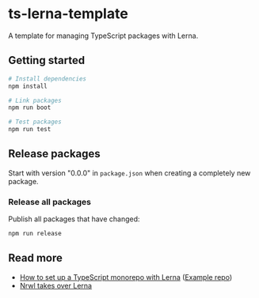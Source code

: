# ts-lerna-template

A template for managing TypeScript packages with Lerna.

## Getting started

```bash
# Install dependencies
npm install

# Link packages
npm run boot

# Test packages
npm run test
```

## Release packages

Start with version "0.0.0" in `package.json` when creating a completely new package.

### Release all packages

Publish all packages that have changed:

```bash
npm run release
```

## Read more

- [How to set up a TypeScript monorepo with Lerna](https://medium.com/@NiGhTTraX/how-to-set-up-a-typescript-monorepo-with-lerna-c6acda7d4559) ([Example repo](https://github.com/NiGhTTraX/ts-monorepo))
- [Nrwl takes over Lerna](https://blog.nrwl.io/lerna-used-to-walk-now-it-can-fly-eab7a0fe7700)
